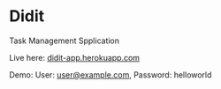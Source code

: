 # Didit
Task Management Spplication

Live here: [didit-app.herokuapp.com](https://didit-app.herokuapp.com/)

Demo: User: user@example.com, Password: helloworld
